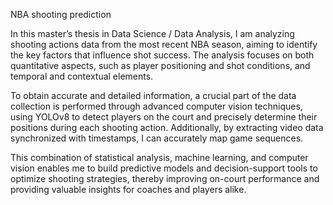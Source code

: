 NBA shooting prediction

In this master’s thesis in Data Science / Data Analysis, I am analyzing shooting actions data from the most recent NBA season, aiming to identify the key factors that influence shot success. The analysis focuses on both quantitative aspects, such as player positioning and shot conditions, and temporal and contextual elements.

To obtain accurate and detailed information, a crucial part of the data collection is performed through advanced computer vision techniques, using YOLOv8 to detect players on the court and precisely determine their positions during each shooting action. Additionally, by extracting video data synchronized with timestamps, I can accurately map game sequences.

This combination of statistical analysis, machine learning, and computer vision enables me to build predictive models and decision-support tools to optimize shooting strategies, thereby improving on-court performance and providing valuable insights for coaches and players alike. 
